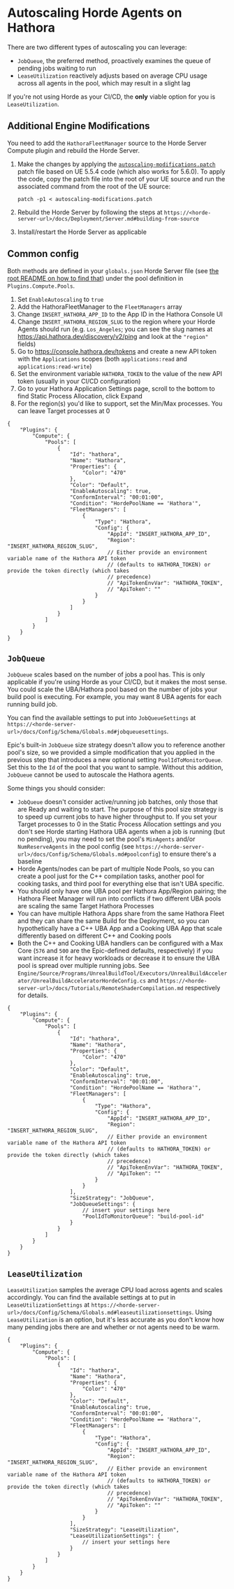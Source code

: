 # Autoscaling Horde Agents on Hathora

There are two different types of autoscaling you can leverage:
- `JobQueue`, the preferred method, proactively examines the queue of pending jobs waiting to run
- `LeaseUtilization` reactively adjusts based on average CPU usage across all agents in the pool, which may result in a slight lag

If you're not using Horde as your CI/CD, the **only** viable option for you is `LeaseUtilization`.

## Additional Engine Modifications

You need to add the `HathoraFleetManager` source to the Horde Server Compute plugin and rebuild the Horde Server.

1. Make the changes by applying the [`autoscaling-modifications.patch`](./autoscaling-modifications.patch) patch file based on UE 5.5.4 code (which also works for 5.6.0). To apply the code, copy the patch file into the root of your UE source and run the associated command from the root of the UE source:

    ```
    patch -p1 < autoscaling-modifications.patch
    ```

1. Rebuild the Horde Server by following the steps at `https://<horde-server-url>/docs/Deployment/Server.md#building-from-source`
1. Install/restart the Horde Server as applicable

## Common config

Both methods are defined in your `globals.json` Horde Server file (see [the root README on how to find that](../README.md#horde-pool)) under the pool definition in `Plugins.Compute.Pools`.

1. Set `EnableAutoscaling` to `true`
1. Add the HathoraFleetManager to the `FleetManagers` array
1. Change `INSERT_HATHORA_APP_ID` to the App ID in the Hathora Console UI
1. Change `INSERT_HATHORA_REGION_SLUG` to the region where your Horde Agents should run (e.g. `Los_Angeles`; you can see the slug names at https://api.hathora.dev/discovery/v2/ping and look at the `"region"` fields)
1. Go to https://console.hathora.dev/tokens and create a new API token with the `Applications` scopes (both `applications:read` and `applications:read-write`)
1. Set the environment variable `HATHORA_TOKEN` to the value of the new API token (usually in your CI/CD configuration)
1. Go to your Hathora Application Settings page, scroll to the bottom to find Static Process Allocation, click Expand
1. For the region(s) you'd like to support, set the Min/Max processes. You can leave Target processes at 0

``` jsonc
{
	"Plugins": {
		"Compute": {
			"Pools": [
				{
					"Id": "hathora",
					"Name": "Hathora",
					"Properties": {
						"Color": "470"
					},
					"Color": "Default",
					"EnableAutoscaling": true,
					"ConformInterval": "00:01:00",
					"Condition": "HordePoolName == 'Hathora'",
					"FleetManagers": [
						{
							"Type": "Hathora",
							"Config": {
								"AppId": "INSERT_HATHORA_APP_ID",
								"Region": "INSERT_HATHORA_REGION_SLUG",
								// Either provide an environment variable name of the Hathora API token
								// (defaults to HATHORA_TOKEN) or provide the token directly (which takes
								// precedence)
								// "ApiTokenEnvVar": "HATHORA_TOKEN",
								// "ApiToken": ""
							}
						}
					]
				}
			]
		}
	}
}
```

## `JobQueue`

`JobQueue` scales based on the number of jobs a pool has. This is only applicable if you're using Horde as your CI/CD, but it makes the most sense. You could scale the UBA/Hathora pool based on the number of jobs your build pool is executing. For example, you may want 8 UBA agents for each running build job.

You can find the available settings to put into `JobQueueSettings` at `https://<horde-server-url>/docs/Config/Schema/Globals.md#jobqueuesettings`.

Epic's built-in `JobQueue` size strategy doesn't allow you to reference another pool's size, so we provided a simple modification that you applied in the previous step that introduces a new optional setting `PoolIdToMonitorQueue`. Set this to the `Id` of the pool that you want to sample. Without this addition, `JobQueue` cannot be used to autoscale the Hathora agents.

Some things you should consider:
- `JobQueue` doesn't consider active/running job batches, only those that are Ready and waiting to start. The purpose of this pool size strategy is to speed up current jobs to have higher throughput to. If you set your Target processes to 0 in the Static Process Allocation settings and you don't see Horde starting Hathora UBA agents when a job is running (but no pending), you may need to set the pool's `MinAgents` and/or `NumReserveAgents` in the pool config (see `https://<horde-server-url>/docs/Config/Schema/Globals.md#poolconfig`) to ensure there's a baseline
- Horde Agents/nodes can be part of multiple Node Pools, so you can create a pool just for the C++ compilation tasks, another pool for cooking tasks, and third pool for everything else that isn't UBA specific.
- You should only have one UBA pool per Hathora App/Region pairing; the Hathora Fleet Manager will run into conflicts if two different UBA pools are scaling the same Target Hathora Processes
- You can have multiple Hathora Apps share from the same Hathora Fleet and they can share the same Build for the Deployment, so you can hypothetically have a C++ UBA App and a Cooking UBA App that scale differently based on different C++ and Cooking pools
- Both the C++ and Cooking UBA handlers can be configured with a Max Core (`576` and `500` are the Epic-defined defaults, respectively) if you want increase it for heavy workloads or decrease it to ensure the UBA pool is spread over multiple running jobs. See `Engine/Source/Programs/UnrealBuildTool/Executors/UnrealBuildAccelerator/UnrealBuildAcceleratorHordeConfig.cs` and `https://<horde-server-url>/docs/Tutorials/RemoteShaderCompilation.md` respectively for details.

``` jsonc
{
	"Plugins": {
		"Compute": {
			"Pools": [
				{
					"Id": "hathora",
					"Name": "Hathora",
					"Properties": {
						"Color": "470"
					},
					"Color": "Default",
					"EnableAutoscaling": true,
					"ConformInterval": "00:01:00",
					"Condition": "HordePoolName == 'Hathora'",
					"FleetManagers": [
						{
							"Type": "Hathora",
							"Config": {
								"AppId": "INSERT_HATHORA_APP_ID",
								"Region": "INSERT_HATHORA_REGION_SLUG",
								// Either provide an environment variable name of the Hathora API token
								// (defaults to HATHORA_TOKEN) or provide the token directly (which takes
								// precedence)
								// "ApiTokenEnvVar": "HATHORA_TOKEN",
								// "ApiToken": ""
							}
						}
					],
					"SizeStrategy": "JobQueue",
					"JobQueueSettings": {
						// insert your settings here
						"PoolIdToMonitorQueue": "build-pool-id"
					}
				}
			]
		}
	}
}
```

## `LeaseUtilization`

`LeaseUtilization` samples the average CPU load across agents and scales accordingly. You can find the available settings at to put in `LeaseUtilizationSettings` at `https://<horde-server-url>/docs/Config/Schema/Globals.md#leaseutilizationsettings`. Using `LeaseUtilization` is an option, but it's less accurate as you don't know how many pending jobs there are and whether or not agents need to be warm.

``` jsonc
{
	"Plugins": {
		"Compute": {
			"Pools": [
				{
					"Id": "hathora",
					"Name": "Hathora",
					"Properties": {
						"Color": "470"
					},
					"Color": "Default",
					"EnableAutoscaling": true,
					"ConformInterval": "00:01:00",
					"Condition": "HordePoolName == 'Hathora'",
					"FleetManagers": [
						{
							"Type": "Hathora",
							"Config": {
								"AppId": "INSERT_HATHORA_APP_ID",
								"Region": "INSERT_HATHORA_REGION_SLUG",
								// Either provide an environment variable name of the Hathora API token
								// (defaults to HATHORA_TOKEN) or provide the token directly (which takes
								// precedence)
								// "ApiTokenEnvVar": "HATHORA_TOKEN",
								// "ApiToken": ""
							}
						}
					],
					"SizeStrategy": "LeaseUtilization",
					"LeaseUtilizationSettings": {
						// insert your settings here
					}
				}
			]
		}
	}
}
```